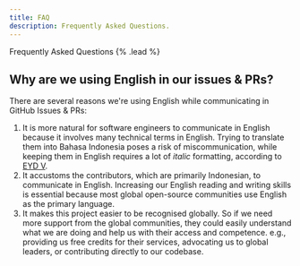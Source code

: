 ```yaml
---
title: FAQ
description: Frequently Asked Questions.
---
```


Frequently Asked Questions {% .lead %}

## Why are we using English in our issues & PRs?

There are several reasons we're using English while communicating in GitHub
Issues & PRs:

1. It is more natural for software engineers to communicate in English because it involves many technical terms in English. Trying to translate them into Bahasa Indonesia poses a risk of miscommunication, while keeping them in English requires a lot of _italic_ formatting, according to [EYD V](https://ejaan.kemdikbud.go.id/eyd/penggunaan-huruf/huruf-miring/).
2. It accustoms the contributors, which are primarily Indonesian, to communicate in English. Increasing our English reading and writing skills is essential because most global open-source communities use English as the primary language.
3. It makes this project easier to be recognised globally. So if we need more support from the global communities, they could easily understand what we are doing and help us with their access and competence. e.g., providing us free credits for their services, advocating us to global leaders, or contributing directly to our codebase.
